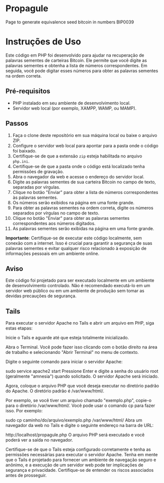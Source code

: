# Propagule
 Page to generate equivalence seed bitcoin in numbers BIP0039
# Instruções de Uso

Este código em PHP foi desenvolvido para ajudar na recuperação de palavras sementes de carteiras Bitcoin. Ele permite que você digite as palavras sementes e obtenha a lista de números correspondentes. Em seguida, você pode digitar esses números para obter as palavras sementes na ordem correta.

## Pré-requisitos

- PHP instalado em seu ambiente de desenvolvimento local.
- Servidor web local (por exemplo, XAMPP, WAMP, ou MAMP).

## Passos

1. Faça o clone deste repositório em sua máquina local ou baixe o arquivo ZIP.
2. Configure o servidor web local para apontar para a pasta onde o código foi baixado.
3. Certifique-se de que a extensão `zip` esteja habilitada no arquivo `php.ini`.
4. Certifique-se de que a pasta onde o código está localizado tenha permissões de gravação.
5. Abra o navegador da web e acesse o endereço do servidor local.
6. Digite as palavras sementes de sua carteira Bitcoin no campo de texto, separadas por vírgulas.
7. Clique no botão "Enviar" para obter a lista de números correspondentes às palavras sementes.
8. Os números serão exibidos na página em uma fonte grande.
9. Para obter as palavras sementes na ordem correta, digite os números separados por vírgulas no campo de texto.
10. Clique no botão "Enviar" para obter as palavras sementes correspondentes aos números digitados.
11. As palavras sementes serão exibidas na página em uma fonte grande.

**Importante**: Certifique-se de executar este código localmente, sem conexão com a internet. Isso é crucial para garantir a segurança de suas palavras sementes e evitar qualquer risco relacionado à exposição de informações pessoais em um ambiente online.

## Aviso

Este código foi projetado para ser executado localmente em um ambiente de desenvolvimento controlado. Não é recomendado executá-lo em um servidor web público ou em um ambiente de produção sem tomar as devidas precauções de segurança.

## Tails
Para executar o servidor Apache no Tails e abrir um arquivo em PHP, siga estas etapas:

Inicie o Tails e aguarde até que esteja totalmente inicializado.

Abra o Terminal. Você pode fazer isso clicando com o botão direito na área de trabalho e selecionando "Abrir Terminal" no menu de contexto.

Digite o seguinte comando para iniciar o servidor Apache:

sudo service apache2 start
Pressione Enter e digite a senha do usuário root (geralmente "amnesia") quando solicitado. O servidor Apache será iniciado.

Agora, coloque o arquivo PHP que você deseja executar no diretório padrão do Apache. O diretório padrão é /var/www/html/.

Por exemplo, se você tiver um arquivo chamado "exemplo.php", copie-o para o diretório /var/www/html/. Você pode usar o comando cp para fazer isso. Por exemplo:

sudo cp caminho/do/arquivo/exemplo.php /var/www/html/
Abra um navegador da web no Tails e digite o seguinte endereço na barra de URL:

http://localhost/propagule.php
O arquivo PHP será executado e você poderá ver a saída no navegador.

Certifique-se de que o Tails esteja configurado corretamente e tenha as permissões necessárias para executar o servidor Apache. Tenha em mente que o Tails é projetado para fornecer um ambiente de navegação seguro e anônimo, e a execução de um servidor web pode ter implicações de segurança e privacidade. Certifique-se de entender os riscos associados antes de prosseguir.

